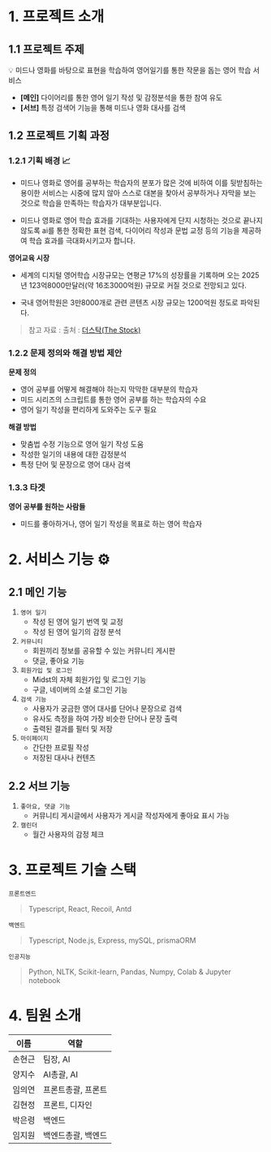 
# 1. 프로젝트 소개

## 1.1 프로젝트 주제

<aside>
💡 미드나 영화를 바탕으로 표현을 학습하여 영어일기를 통한 작문을 돕는 영어 학습 서비스
</aside>

- **[메인]** 다이어리를 통한 영어 일기 작성 및 감정분석을 통한 참여 유도
- **[서브]** 특정 검색어 기능을 통해 미드나 영화 대사를 검색

## 1.2 프로젝트 기획 과정

### 1.2.1 기획 배경 📈

- 미드나 영화로 영어를 공부하는 학습자의 분포가 많은 것에 비하여 이를 뒷받침하는 용이한 서비스는 시중에 많지 않아 스스로 대본을 찾아서 공부하거나 자막을 보는 것으로 학습을 만족하는 학습자가 대부분입니다.

- 미드나 영화로 영어 학습 효과를 기대하는 사용자에게 단지 시청하는 것으로 끝나지 않도록 ai를 통한 정확한 표현 검색, 다이어리 작성과 문법 교정 등의 기능을 제공하여 학습 효과를 극대화시키고자 합니다.

**영어교육 시장**

- 세계의 디지털 영어학습 시장규모는 연평균 17%의 성장률을 기록하며 오는 2025년 123억8000만달러(약 16조3000억원) 규모로 커질 것으로 전망되고 있다.

- 국내 영어학원은 3만8000개로 관련 콘텐츠 시장 규모는 1200억원 정도로 파악된다.

> 참고 자료 : 출처 : [더스탁(The Stock)](http://www.the-stock.kr)

### 1.2.2 문제 정의와 해결 방법 제안

<aside>

**문제 정의**

</aside>

- 영어 공부를 어떻게 해결해야 하는지 막막한 대부분의 학습자
- 미드 시리즈의 스크립트를 통한 영어 공부를 하는 학습자의 수요
- 영어 일기 작성을 편리하게 도와주는 도구 필요

<aside>

**해결 방법**

</aside>

- 맞춤법 수정 기능으로 영어 일기 작성 도움
- 작성한 일기의 내용에 대한 감정분석
- 특정 단어 및 문장으로 영어 대사 검색

### 1.3.3 타겟

<aside>

**영어 공부를 원하는 사람들**

- 미드를 좋아하거나, 영어 일기 작성을 목표로 하는 영어 학습자

</aside>

# 2. 서비스 기능 ⚙️

## 2.1 메인 기능

1. `영어 일기`
   - 작성 된 영어 일기 번역 및 교정
   - 작성 된 영어 일기의 감정 분석
2. `커뮤니티`
   - 회원끼리 정보를 공유할 수 있는 커뮤니티 게시판
   - 댓글, 좋아요 기능
3. `회원가입 및 로그인`
   - Midst의 자체 회원가입 및 로그인 기능
   - 구글, 네이버의 소셜 로그인 기능
4. `검색 기능`
   - 사용자가 궁금한 영어 대사를 단어나 문장으로 검색
   - 유사도 측정을 하여 가장 비슷한 단어나 문장 출력
   - 출력된 결과를 필터 및 저장
5. `마이페이지`
   - 간단한 프로필 작성
   - 저장된 대사나 컨텐츠

## 2.2 **서브 기능**

1. `좋아요, 댓글 기능`
   - 커뮤니티 게시글에서 사용자가 게시글 작성자에게 좋아요 표시 가능
2. `캘린더`
   - 월간 사용자의 감정 체크

# 3. 프로젝트 기술 스택

`프론트엔드`

> Typescript, React, Recoil, Antd

`백엔드`

> Typescript, Node.js, Express, mySQL, prismaORM

`인공지능`

> Python, NLTK, Scikit-learn, Pandas, Numpy, Colab & Jupyter notebook

# 4. 팀원 소개

| 이름   | 역할                 |
| ------ | -------------------- |
| 손현근 | 팀장, AI             |
| 양지수 | AI총괄, AI           |
| 임의연 | 프론트총괄, 프론트   |
| 김현정 | 프론트, 디자인         |
| 박은령 | 백엔드               |
| 임지원 | 백엔드총괄, 백엔드 |
